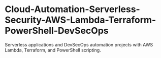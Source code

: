 # Cloud-Automation-Serverless-Security-AWS-Lambda-Terraform-PowerShell-DevSecOps
Serverless applications and DevSecOps automation projects with AWS Lambda, Terraform, and PowerShell scripting.
